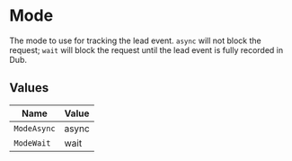 # Mode

The mode to use for tracking the lead event. `async` will not block the request; `wait` will block the request until the lead event is fully recorded in Dub.


## Values

| Name        | Value       |
| ----------- | ----------- |
| `ModeAsync` | async       |
| `ModeWait`  | wait        |
